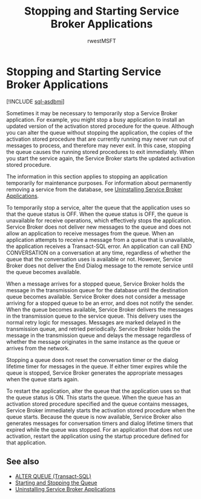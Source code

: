 ﻿---
title: Stopping and Starting Service Broker Applications
description: "Sometimes it may be necessary to temporarily stop a Service Broker application."
ms.prod: sql
ms.technology: configuration
ms.topic: conceptual
author: rwestMSFT
ms.author: randolphwest
ms.reviewer: mikeray, maghan
ms.date: "03/30/2022"
---

# Stopping and Starting Service Broker Applications

[!INCLUDE [sql-asdbmi](../../includes/applies-to-version/sql-asdbmi.md)]

Sometimes it may be necessary to temporarily stop a Service Broker application. For example, you might stop a busy application to install an updated version of the activation stored procedure for the queue. Although you can alter the queue without stopping the application, the copies of the activation stored procedure that are currently running may never run out of messages to process, and therefore may never exit. In this case, stopping the queue causes the running stored procedures to exit immediately. When you start the service again, the Service Broker starts the updated activation stored procedure.

The information in this section applies to stopping an application temporarily for maintenance purposes. For information about permanently removing a service from the database, see [Uninstalling Service Broker Applications](uninstalling-service-broker-applications.md).

To temporarily stop a service, alter the queue that the application uses so that the queue status is OFF. When the queue status is OFF, the queue is unavailable for receive operations, which effectively stops the application. Service Broker does not deliver new messages to the queue and does not allow an application to receive messages from the queue. When an application attempts to receive a message from a queue that is unavailable, the application receives a Transact-SQL error. An application can call END CONVERSATION on a conversation at any time, regardless of whether the queue that the conversation uses is available or not. However, Service Broker does not deliver the End Dialog message to the remote service until the queue becomes available.

When a message arrives for a stopped queue, Service Broker holds the message in the transmission queue for the database until the destination queue becomes available. Service Broker does not consider a message arriving for a stopped queue to be an error, and does not notify the sender. When the queue becomes available, Service Broker delivers the messages in the transmission queue to the service queue. This delivery uses the normal retry logic for messages. Messages are marked delayed in the transmission queue, and retried periodically. Service Broker holds the message in the transmission queue and delays the message regardless of whether the message originates in the same instance as the queue or arrives from the network.

Stopping a queue does not reset the conversation timer or the dialog lifetime timer for messages in the queue. If either timer expires while the queue is stopped, Service Broker generates the appropriate messages when the queue starts again.

To restart the application, alter the queue that the application uses so that the queue status is ON. This starts the queue. When the queue has an activation stored procedure specified and the queue contains messages, Service Broker immediately starts the activation stored procedure when the queue starts. Because the queue is now available, Service Broker also generates messages for conversation timers and dialog lifetime timers that expired while the queue was stopped. For an application that does not use activation, restart the application using the startup procedure defined for that application.

## See also

- [ALTER QUEUE (Transact-SQL)](../../t-sql/statements/alter-queue-transact-sql.md)
- [Starting and Stopping the Queue](starting-and-stopping-the-queue.md)
- [Uninstalling Service Broker Applications](uninstalling-service-broker-applications.md)